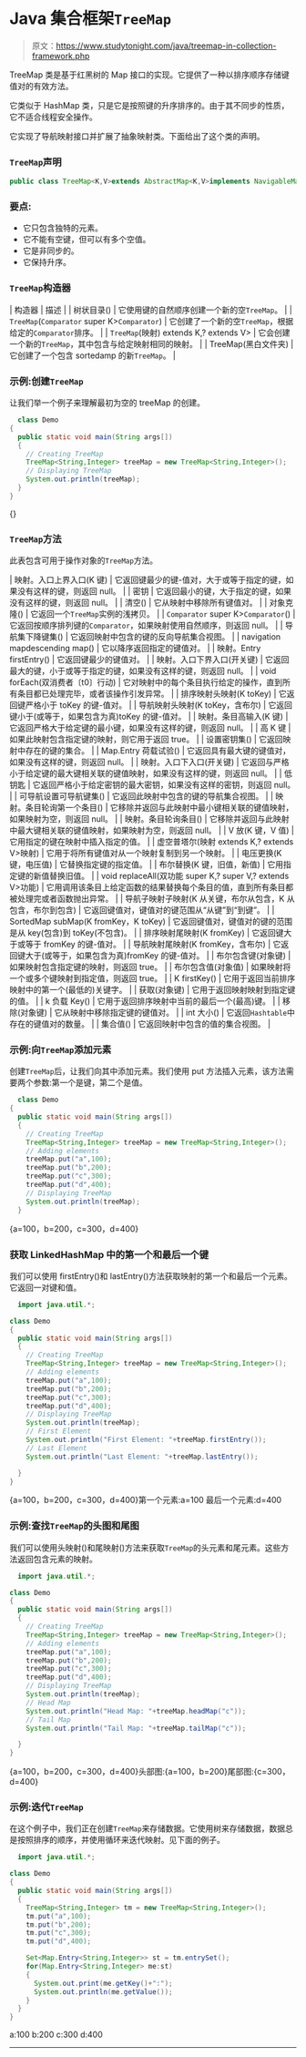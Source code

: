 # Java 集合框架`TreeMap`

> 原文：<https://www.studytonight.com/java/treemap-in-collection-framework.php>

TreeMap 类是基于红黑树的 Map 接口的实现。它提供了一种以排序顺序存储键值对的有效方法。

它类似于 HashMap 类，只是它是按照键的升序排序的。由于其不同步的性质，它不适合线程安全操作。

它实现了导航映射接口并扩展了抽象映射类。下面给出了这个类的声明。

### `TreeMap`声明

```java
public class TreeMap<K,V>extends AbstractMap<K,V>implements NavigableMap<K,V>, Cloneable, Serializable
```

### 要点:

*   它只包含独特的元素。
*   它不能有空键，但可以有多个空值。
*   它是非同步的。
*   它保持升序。

### `TreeMap`构造器

| 构造器 | 描述 |
| 树状目录() | 它使用键的自然顺序创建一个新的空`TreeMap`。 |
| `TreeMap`(`Comparator` super K>`Comparator`) | 它创建了一个新的空`TreeMap`，根据给定的`Comparator`排序。 |
| `TreeMap`(映射) extends K,? extends V> | 它会创建一个新的`TreeMap`，其中包含与给定映射相同的映射。 |
| TreeMap(黑白文件夹) | 它创建了一个包含 sortedamp 的新`TreeMap`。 |

### 示例:创建`TreeMap`

让我们举一个例子来理解最初为空的 treeMap 的创建。

```java
  class Demo
{
  public static void main(String args[])
  {
    // Creating TreeMap
    TreeMap<String,Integer> treeMap = new TreeMap<String,Integer>();
    // Displaying TreeMap
    System.out.println(treeMap);
  }
} 

```

{}

### `TreeMap`方法

此表包含可用于操作对象的`TreeMap`方法。

| 映射。入口<k>上界入口(K 键)</k> | 它返回键最少的键-值对，大于或等于指定的键，如果没有这样的键，则返回 null。 |
| 密钥 | 它返回最小的键，大于指定的键，如果没有这样的键，则返回 null。 |
| 清空() | 它从映射中移除所有键值对。 |
| 对象克隆() | 它返回一个`TreeMap`实例的浅拷贝。 |
| `Comparator` super K>`Comparator`() | 它返回按顺序排列键的`Comparator`，如果映射使用自然顺序，则返回 null。 |
| 导航集<k>下降键集()</k> | 它返回映射中包含的键的反向导航集合视图。 |
| navigation map<k>descending map()</k> | 它以降序返回指定的键值对。 |
| 映射。Entry firstEntry() | 它返回键最少的键值对。 |
| 映射。入口<k>下界入口(开关键)</k> | 它返回最大的键，小于或等于指定的键，如果没有这样的键，则返回 null。 |
| void forEach(双消费者〔t0〕行动) | 它对映射中的每个条目执行给定的操作，直到所有条目都已处理完毕，或者该操作引发异常。 |
| 排序映射<k>头映射(K toKey)</k> | 它返回键严格小于 toKey 的键-值对。 |
| 导航映射<k>头映射(K toKey，含布尔)</k> | 它返回键小于(或等于，如果包含为真)toKey 的键-值对。 |
| 映射。条目<k>高输入(K 键)</k> | 它返回严格大于给定键的最小键，如果没有这样的键，则返回 null。 |
| 高 K 键 | 如果此映射包含指定键的映射，则它用于返回 true。 |
| 设置密钥集() | 它返回映射中存在的键的集合。 |
| Map.Entry <k>荷载试验()</k> | 它返回具有最大键的键值对，如果没有这样的键，则返回 null。 |
| 映射。入口<k>下入口(开关键)</k> | 它返回与严格小于给定键的最大键相关联的键值映射，如果没有这样的键，则返回 null。 |
| 低钥匙 | 它返回严格小于给定密钥的最大密钥，如果没有这样的密钥，则返回 null。 |
| 可导航设置<k>可导航键集()</k> | 它返回此映射中包含的键的导航集合视图。 |
| 映射。条目<k>轮询第一个条目()</k> | 它移除并返回与此映射中最小键相关联的键值映射，如果映射为空，则返回 null。 |
| 映射。条目<k>轮询条目()</k> | 它移除并返回与此映射中最大键相关联的键值映射，如果映射为空，则返回 null。 |
| V 放(K 键，V 值) | 它用指定的键在映射中插入指定的值。 |
| 虚空普塔尔(映射 extends K,? extends V>映射) | 它用于将所有键值对从一个映射复制到另一个映射。 |
| 电压更换(K 键，电压值) | 它替换指定键的指定值。 |
| 布尔替换(K 键，旧值，新值) | 它用指定键的新值替换旧值。 |
| void replaceAll(双功能 super K,? super V,? extends V>功能) | 它用调用该条目上给定函数的结果替换每个条目的值，直到所有条目都被处理完或者函数抛出异常。 |
| 导航子映射<k>子映射(K 从关键，布尔从包含，K 从包含，布尔到包含)</k> | 它返回键值对，键值对的键范围从“从键”到“到键”。 |
| SortedMap <k>subMap(K fromKey，K toKey)</k> | 它返回键值对，键值对的键的范围是从 key(包含)到 toKey(不包含)。 |
| 排序映射<k>尾映射(K fromKey)</k> | 它返回键大于或等于 fromKey 的键-值对。 |
| 导航映射<k>尾映射(K fromKey，含布尔)</k> | 它返回键大于(或等于，如果包含为真)fromKey 的键-值对。 |
| 布尔包含键(对象键) | 如果映射包含指定键的映射，则返回 true。 |
| 布尔包含值(对象值) | 如果映射将一个或多个键映射到指定值，则返回 true。 |
| K firstKey() | 它用于返回当前排序映射中的第一个(最低的)关键字。 |
| 获取(对象键) | 它用于返回映射映射到指定键的值。 |
| k 负载 Key() | 它用于返回排序映射中当前的最后一个(最高)键。 |
| 移除(对象键) | 它从映射中移除指定键的键值对。 |
| int 大小() | 它返回`Hashtable`中存在的键值对的数量。 |
| 集合值() | 它返回映射中包含的值的集合视图。 |

### 示例:向`TreeMap`添加元素

创建`TreeMap`后，让我们向其中添加元素。我们使用 put 方法插入元素，该方法需要两个参数:第一个是键，第二个是值。

```java
  class Demo
{
  public static void main(String args[])
  {
    // Creating TreeMap
    TreeMap<String,Integer> treeMap = new TreeMap<String,Integer>();
    // Adding elements
    treeMap.put("a",100);
    treeMap.put("b",200);
    treeMap.put("c",300);
    treeMap.put("d",400);
    // Displaying TreeMap
    System.out.println(treeMap);
  } 

```

{a=100，b=200，c=300，d=400}

### 获取 LinkedHashMap 中的第一个和最后一个键

我们可以使用 firstEntry()和 lastEntry()方法获取映射的第一个和最后一个元素。它返回一对键和值。

```java
  import java.util.*;

class Demo
{
  public static void main(String args[])
  {
    // Creating TreeMap
    TreeMap<String,Integer> treeMap = new TreeMap<String,Integer>();
    // Adding elements
    treeMap.put("a",100);
    treeMap.put("b",200);
    treeMap.put("c",300);
    treeMap.put("d",400);
    // Displaying TreeMap
    System.out.println(treeMap);
    // First Element
    System.out.println("First Element: "+treeMap.firstEntry());
    // Last Element
    System.out.println("Last Element: "+treeMap.lastEntry());

  }
} 

```

{a=100，b=200，c=300，d=400}第一个元素:a=100 最后一个元素:d=400

### 示例:查找`TreeMap`的头图和尾图

我们可以使用头映射()和尾映射()方法来获取`TreeMap`的头元素和尾元素。这些方法返回包含元素的映射。

```java
  import java.util.*;

class Demo
{
  public static void main(String args[])
  {
    // Creating TreeMap
    TreeMap<String,Integer> treeMap = new TreeMap<String,Integer>();
    // Adding elements
    treeMap.put("a",100);
    treeMap.put("b",200);
    treeMap.put("c",300);
    treeMap.put("d",400);
    // Displaying TreeMap
    System.out.println(treeMap);
    // Head Map
    System.out.println("Head Map: "+treeMap.headMap("c"));
    // Tail Map
    System.out.println("Tail Map: "+treeMap.tailMap("c"));

  }
} 

```

{a=100，b=200，c=300，d=400}头部图:{a=100，b=200}尾部图:{c=300，d=400}

### 示例:迭代`TreeMap`

在这个例子中，我们正在创建`TreeMap`来存储数据。它使用树来存储数据，数据总是按照排序的顺序，并使用循环来迭代映射。见下面的例子。

```java
  import java.util.*;

class Demo
{
  public static void main(String args[])
  {
    TreeMap<String,Integer> tm = new TreeMap<String,Integer>();
    tm.put("a",100);
    tm.put("b",200);
    tm.put("c",300);
    tm.put("d",400);

    Set<Map.Entry<String,Integer>> st = tm.entrySet();
    for(Map.Entry<String,Integer> me:st)
    {
      System.out.print(me.getKey()+":");
      System.out.println(me.getValue());
    }
  }
} 

```

a:100 b:200 c:300 d:400

* * *